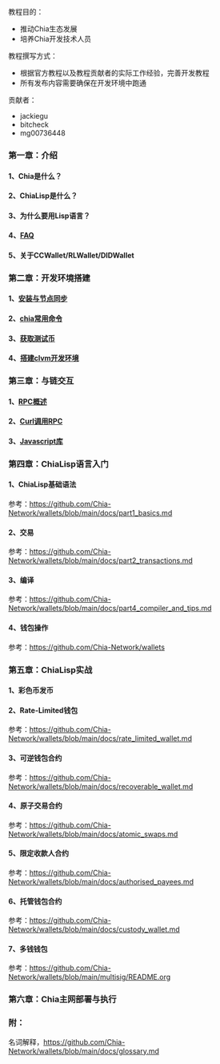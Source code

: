 教程目的：
* 推动Chia生态发展
* 培养Chia开发技术人员

教程撰写方式：

* 根据官方教程以及教程贡献者的实际工作经验，完善开发教程
* 所有发布内容需要确保在开发环境中跑通

贡献者：
* jackiegu
* bitcheck
* mg00736448

### 第一章：介绍
#### 1、Chia是什么？
#### 2、ChiaLisp是什么？
#### 3、为什么要用Lisp语言？
#### 4、[FAQ](faq.md)
#### 5、关于CCWallet/RLWallet/DIDWallet

### 第二章：开发环境搭建
#### 1、[安装与节点同步](./install_dev.md)
#### 2、[chia常用命令](./useful_command.md)
#### 3、[获取测试币](faucet.md)
#### 4、[搭建clvm开发环境](clvm_dev.md)

### 第三章：与链交互
#### 1、[RPC概述](rpc.md)
#### 2、[Curl调用RPC](rpc_curl.md)
#### 3、[Javascript库](rpc_js.md)

### 第四章：ChiaLisp语言入门
#### 1、ChiaLisp基础语法
参考：https://github.com/Chia-Network/wallets/blob/main/docs/part1_basics.md
#### 2、交易
参考：https://github.com/Chia-Network/wallets/blob/main/docs/part2_transactions.md
#### 3、编译
参考：https://github.com/Chia-Network/wallets/blob/main/docs/part4_compiler_and_tips.md
#### 4、钱包操作
参考：https://github.com/Chia-Network/wallets

### 第五章：ChiaLisp实战
#### 1、彩色币发币
#### 2、Rate-Limited钱包
参考：https://github.com/Chia-Network/wallets/blob/main/docs/rate_limited_wallet.md
#### 3、可逆钱包合约
参考：https://github.com/Chia-Network/wallets/blob/main/docs/recoverable_wallet.md
#### 4、原子交易合约
参考：https://github.com/Chia-Network/wallets/blob/main/docs/atomic_swaps.md
#### 5、限定收款人合约
参考：https://github.com/Chia-Network/wallets/blob/main/docs/authorised_payees.md
#### 6、托管钱包合约
参考：https://github.com/Chia-Network/wallets/blob/main/docs/custody_wallet.md
#### 7、多钱钱包
参考：https://github.com/Chia-Network/wallets/blob/main/multisig/README.org

### 第六章：Chia主网部署与执行

### 附：
名词解释，https://github.com/Chia-Network/wallets/blob/main/docs/glossary.md
